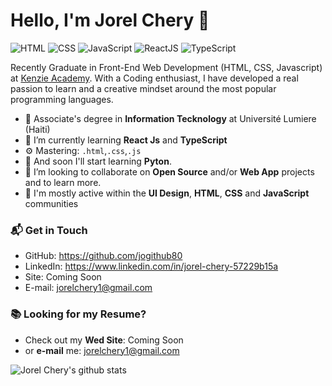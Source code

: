 
# Hello, I'm Jorel Chery 👋

![HTML](https://img.shields.io/badge/HTML-Intermediate-orange)
![CSS](https://img.shields.io/badge/CSS-Intermediate-blue)
![JavaScript](https://img.shields.io/badge/JavaScript-Intermediate-yellow)
![ReactJS](https://img.shields.io/badge/ReactJS-Beginner-orange)
![TypeScript](https://img.shields.io/badge/TypeScript-Beginner-lightgrey)

Recently Graduate in Front-End Web Development (HTML, CSS, Javascript) at [Kenzie Academy](https://www.kenzie.academy/). With a Coding enthusiast, I have developed a real passion to learn and a creative mindset around the most popular programming languages.

- 🔭 Associate's degree in **Information Tecknology** at Université Lumiere (Haiti)
- 🌱 I’m currently learning **React Js** and **TypeScript**
- ⚙️ Mastering: `.html`,`.css`,`.js`
- 🌱 And soon I'll start learning **Pyton**.
- 👯 I’m looking to collaborate on **Open Source** and/or **Web App** projects and to learn more.
- 💬 I'm mostly active within the **UI Design**, **HTML**, **CSS** and **JavaScript** communities

### 📬 Get in Touch

- GitHub: https://github.com/jogithub80
- LinkedIn: https://www.linkedin.com/in/jorel-chery-57229b15a
- Site: Coming Soon
- E-mail: jorelchery1@gmail.com

### 📚 Looking for my Resume?

- Check out my **Wed Site**: Coming Soon
- or **e-mail** me: jorelchery1@gmail.com

![Jorel Chery's github stats](https://github-readme-stats.vercel.app/api?username=jogithub80&show_icons=true&hide_border=false)


<!--
**jogithub80/jogithub80** is a ✨ _special_ ✨ repository because its `README.md` (this file) appears on your GitHub profile.

Here are some ideas to get you started:

- 🔭 I’m currently working on ...
- 🌱 I’m currently learning ...
- 👯 I’m looking to collaborate on ...
- 🤔 I’m looking for help with ...
- 💬 Ask me about ...
- 📫 How to reach me: ...
- 😄 Pronouns: ...
- ⚡ Fun fact: ...
-->
